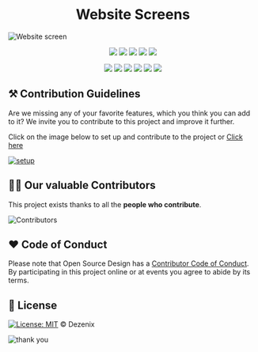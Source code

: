 <h1 align="center">Website Screens</h1>

![Website screen](https://user-images.githubusercontent.com/79747022/138323123-d815f0f0-e375-4224-bcbb-5f09747315ea.png)

<div align="center">

<a href="https://github.com/Dezenix/website-screens"><img src="https://badges.frapsoft.com/os/v1/open-source.svg?v=103"></a>
<a href="https://github.com/Dezenix/website-screens"><img src="https://img.shields.io/badge/Built%20by-Designers-0059b3"></a>
<a href="https://github.com/Dezenix/website-screens"><img src="https://img.shields.io/static/v1.svg?label=Contributions&message=Welcome&color=yellow"></a>
<a href="https://github.com/smaranjitghose/"><img src="https://img.shields.io/badge/Maintained%3F-yes-brightgreen.svg?v=103"></a>
<a href="https://github.com/Dezenix/website-screens/blob/master/LICENSE"><img src="https://img.shields.io/badge/license-MIT-blue.svg?v=103"></a>

<a href="https://github.com/Dezenix/website-screens/graphs/contributors"><img src="https://img.shields.io/github/contributors/Dezenix/website-screens?color=brightgreen"></a>
<a href="https://github.com/Dezenix/website-screens/stargazers"><img src="https://img.shields.io/github/stars/Dezenix/website-screens?color=0059b3"></a>
<a href="https://github.com/Dezenix/website-screens/network/members"><img src="https://img.shields.io/github/forks/Dezenix/website-screens?color=yellow"></a>
<a href="https://github.com/Dezenix/website-screens/issues?q=is%3Aissue+is%3Aclosed"><img src="https://img.shields.io/github/issues-closed-raw/Dezenix/website-screens?color=yellow"></a>
<a href="https://github.com/Dezenix/website-screens/pulls"><img src="https://img.shields.io/github/issues-pr/Dezenix/website-screens?color=brightgreen"></a>
<a href="https://github.com/Dezenix/website-screens/pulls?q=is%3Apr+is%3Aclosed"><img src="https://img.shields.io/github/issues-pr-closed-raw/Dezenix/website-screens?color=0059b3"></a>
<!-- <a href="https://github.com/Dezenix/website-screens/issues"><img src="https://img.shields.io/github/issues/Dezenix/website-screens?color=0059b3"></a> -->

</div>

## ⚒️ Contribution Guidelines

Are we missing any of your favorite features, which you think you can add to it? We invite you to contribute to this project and improve it further.

Click on the image below to set up and contribute to the project or [Click here](https://github.com/Dezenix/.github/blob/main/CONTRIBUTING.md)

[![setup](https://user-images.githubusercontent.com/79747022/138323373-0bd87f41-a2c7-44b3-a317-448d1db92ae8.png)](https://github.com/Dezenix/.github/blob/main/CONTRIBUTING.md)

## 👨‍💻 Our valuable Contributors

This project exists thanks to all the **people who contribute**.

![Contributors](https://contributors-img.web.app/image?repo=Dezenix/website-screens)

## ❤️ Code of Conduct

Please note that Open Source Design has a [Contributor Code of Conduct](https://github.com/Dezenix/.github/blob/main/CODE_OF_CONDUCT.md). By participating in this project online or at events you agree to abide by its terms.

## 📜 License

[![License: MIT](https://img.shields.io/badge/License-MIT-yellow.svg)](./LICENSE) © Dezenix

![thank you](https://user-images.githubusercontent.com/79747022/138323412-8b8e3097-5492-4518-bf39-1537ee739150.png)
